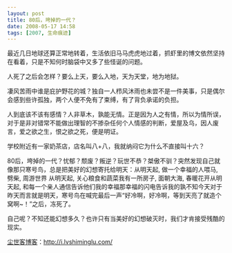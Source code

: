 ```yaml
---
layout: post
title: 80后，垮掉的一代？
date: 2008-05-17 14:58
tags: [2007, 生命痕迹]
---
```

最近几日地球还算正常地转着，生活依旧马马虎虎地过着，抓虾里的博文依然坚持在看着，只是不知何时脑袋中又多了些怪诞的问题。

人死了之后会怎样？要么上天，要么入地，天为天堂，地为地狱。

凄风苦雨中谁是庇护野花的城？独自一人栉风沐雨也未尝不是一件美事，只是偶尔会感到些许孤独，两个人便不免有了束缚，有了背负承诺的负担。

人到底该不该有感情？人非草木，孰能无情。正是因为人之有情，所以为情所误，对于是非对错常不能做出理智的不掺杂任何个人情感的判断，爱屋及乌，因人废言，爱之欲之生，恨之欲之死，便是明证。

学校附近有一家奶茶店，店名叫八+八，我就纳闷它为什么不直接叫十六？

80后，垮掉的一代？忧郁？颓废？叛逆？玩世不恭？桀傲不驯？突然发现自己就像那只寒号鸟，总是把美好的幻想寄托给明天：从明天起, 做一个幸福的人喂马, 劈柴, 周游世界 从明天起, 关心粮食和蔬菜我有一所房子, 面朝大海, 春暖花开从明天起, 和每一个亲人通信告诉他们我的幸福那幸福的闪电告诉我的孰不知今天对于昨天而言就是明天，寒号鸟在喊完最后一声“好冷啊，好冷啊，等到天亮了就造个窝啊~！”之后，冻死了。

自己呢？不知还能幻想多久？也许只有当美好的幻想破灭时，我们才肯接受残酷的现实。

<a href="http://i.lvshiminglu.com/">尘世客博客</a>：<a href="http://i.lvshiminglu.com/">http://i.lvshiminglu.com/</a>

